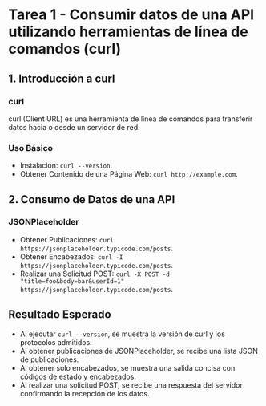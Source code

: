 # Tarea 1 - Consumir datos de una API utilizando herramientas de línea de comandos (curl)

## 1. Introducción a curl

### curl
curl (Client URL) es una herramienta de línea de comandos para transferir datos hacia o desde un servidor de red.

### Uso Básico
- Instalación: `curl --version`.
- Obtener Contenido de una Página Web: `curl http://example.com`.

## 2. Consumo de Datos de una API

### JSONPlaceholder
- Obtener Publicaciones: `curl https://jsonplaceholder.typicode.com/posts`.
- Obtener Encabezados: `curl -I https://jsonplaceholder.typicode.com/posts`.
- Realizar una Solicitud POST: `curl -X POST -d "title=foo&body=bar&userId=1" https://jsonplaceholder.typicode.com/posts`.

## Resultado Esperado
- Al ejecutar `curl --version`, se muestra la versión de curl y los protocolos admitidos.
- Al obtener publicaciones de JSONPlaceholder, se recibe una lista JSON de publicaciones.
- Al obtener solo encabezados, se muestra una salida concisa con códigos de estado y encabezados.
- Al realizar una solicitud POST, se recibe una respuesta del servidor confirmando la recepción de los datos.